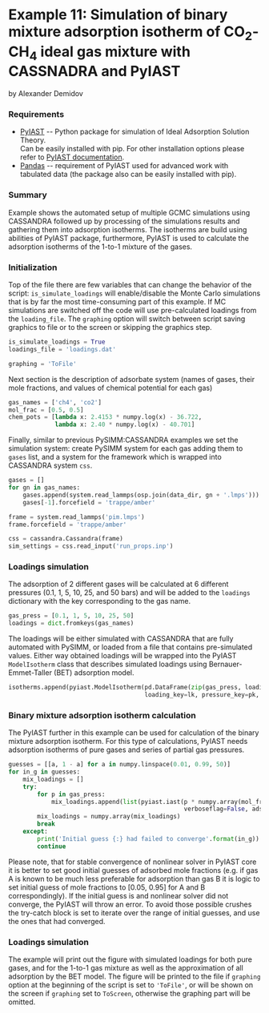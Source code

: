 Example 11: Simulation of binary mixture adsorption isotherm of CO<sub>2</sub>-CH<sub>4</sub> ideal gas mixture with CASSNADRA and PyIAST
=========================================================================================================================================  
by Alexander Demidov
    
### Requirements
 * [PyIAST](https://github.com/CorySimon/pyIAST) -- Python package for simulation of Ideal Adsorption Solution Theory. <br>
     Can be easily installed with pip. For other installation options please refer to [PyIAST documentation](https://pyiast.readthedocs.io/en/latest/).  
 * [Pandas](https://pandas.pydata.org/) -- requirement of PyIAST used for advanced work with tabulated data (the package also can be easily installed with pip).
 
 
 
### Summary

Example shows the automated setup of multiple GCMC simulations using CASSANDRA followed up by processing of the simulations 
results and gathering them into adsorption isotherms. The isotherms are build using abilities of PyIAST package, furthermore, 
PyIAST is used to calculate the adsorption isotherms of the 1-to-1 mixture of the gases.

### Initialization

Top of the file there are few variables that can change the behavior of the script: ```is_simulate_loadings``` will 
enable/disable the Monte Carlo simulations that is by far the most time-consuming part of this example. If MC simulations are 
switched off the code will use pre-calculated loadings from the ```loading_file```.
The ```graphing``` option will switch between script saving graphics to file or to the screen or skipping the graphics step.
  
```python
is_simulate_loadings = True
loadings_file = 'loadings.dat'

graphing = 'ToFile'
```

Next section is the description of adsorbate system (names of gases, their mole fractions, and values of chemical potential for each gas)

```python
gas_names = ['ch4', 'co2']
mol_frac = [0.5, 0.5]
chem_pots = [lambda x: 2.4153 * numpy.log(x) - 36.722,
             lambda x: 2.40 * numpy.log(x) - 40.701]
```

Finally, similar to previous PySIMM:CASSANDRA examples we set the simulation system: create PySIMM system for each 
gas adding them to ```gases``` list, and a system for the framework which is wrapped into CASSANDRA system ```css```. 

```python
gases = []
for gn in gas_names:
    gases.append(system.read_lammps(osp.join(data_dir, gn + '.lmps')))
    gases[-1].forcefield = 'trappe/amber'

frame = system.read_lammps('pim.lmps')
frame.forcefield = 'trappe/amber'

css = cassandra.Cassandra(frame)
sim_settings = css.read_input('run_props.inp')
```


### Loadings simulation
The adsorption of 2 different gases will be calculated at 6 different pressures (0.1, 1, 5, 10, 25, and 50 bars) 
and will be added to the ```loadings``` dictionary with the key corresponding to the gas name. 

```python
gas_press = [0.1, 1, 5, 10, 25, 50]
loadings = dict.fromkeys(gas_names)
``` 
 
The loadings will be either simulated with CASSANDRA that are fully automated with PySIMM, or loaded from a file 
that contains pre-simulated values. Either way obtained loadings will be wrapped into the PyIAST ```ModelIsotherm``` class 
that describes simulated loadings using Bernauer-Emmet-Taller (BET) adsorption model.

```python
isotherms.append(pyiast.ModelIsotherm(pd.DataFrame(zip(gas_press, loadings[gn]), columns=[pk, lk]), 
                                      loading_key=lk, pressure_key=pk, model='BET', optimization_method='L-BFGS-B'))
```
 
### Binary mixture adsorption isotherm calculation
 
The PyIAST further in this example can be used for calculation of the binary mixture adsorption isotherm. 
For this type of calculations, PyIAST needs adsorption isotherms of pure gases and series of partial gas pressures.

```python
guesses = [[a, 1 - a] for a in numpy.linspace(0.01, 0.99, 50)]
for in_g in guesses:
    mix_loadings = []
    try:
        for p in gas_press:
            mix_loadings.append(list(pyiast.iast(p * numpy.array(mol_frac), isotherms,
                                                 verboseflag=False, adsorbed_mole_fraction_guess=in_g)))
        mix_loadings = numpy.array(mix_loadings)
        break
    except:
        print('Initial guess {:} had failed to converge'.format(in_g))
        continue
```

Please note, that for stable convergence of nonlinear solver in PyIAST core it is better to set good initial guesses 
of adsorbed mole fractions (e.g. if gas A is known to be much less preferable for adsorption than gas B it is logic 
to set initial guess of mole fractions to [0.05, 0.95] for A and B correspondingly). 
If the initial guess is and nonlinear solver did not converge, the PyIAST will throw an error. 
To avoid those possible crushes the try-catch block is set to iterate over the range of initial guesses, and use the ones that had converged.

### Loadings simulation
The example will print out the figure with simulated loadings for both pure gases, and for the 1-to-1 gas mixture 
as well as the approximation of all adsorption by the BET model.
The figure will be printed to the file if ```graphing``` option at the beginning of the script is set to `'ToFile'`, or will be shown on the screen
 if ```graphing``` set to `ToScreen`, otherwise the graphing part will be omitted.

 
 
 
 
 
 
 
 